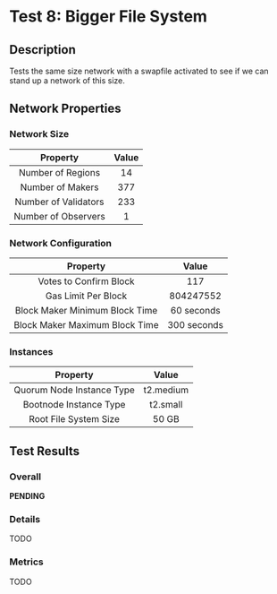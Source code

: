 # Test 8: Bigger File System

## Description

Tests the same size network with a swapfile activated to see if we can stand up a network of this size.

## Network Properties

### Network Size
| Property             | Value |
| :------------------: | :---: |
| Number of Regions    | 14    |
| Number of Makers     | 377   |
| Number of Validators | 233   |
| Number of Observers  | 1     |

### Network Configuration
| Property                       | Value       |
| :----------------------------: | :---------: |
| Votes to Confirm Block         | 117         |
| Gas Limit Per Block            | 804247552   |
| Block Maker Minimum Block Time | 60 seconds  |
| Block Maker Maximum Block Time | 300 seconds |

### Instances
| Property                  | Value     |
| :-----------------------: | :-------: |
| Quorum Node Instance Type | t2.medium |
| Bootnode Instance Type    | t2.small  |
| Root File System Size     | 50 GB     |

## Test Results

### Overall

**PENDING**

### Details

TODO

### Metrics

TODO
